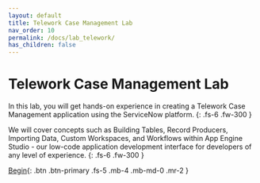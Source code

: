 ```yaml
---
layout: default
title: Telework Case Management Lab
nav_order: 10
permalink: /docs/lab_telework/
has_children: false
---
```


# Telework Case Management Lab

In this lab, you will get hands-on experience in creating a Telework Case Management application using the ServiceNow platform. 
{: .fs-6 .fw-300 }

We will cover concepts such as Building Tables, Record Producers, Importing Data, Custom Workspaces, and Workflows within App Engine Studio - our low-code application development interface for developers of any level of experience.
{: .fs-6 .fw-300 }

[Begin][TeleworkLabExternalLink]{: .btn .btn-primary .fs-5 .mb-4 .mb-md-0 .mr-2 }



[TeleworkLabExternalLink]: https://low-code.guide/docs/Telework/Introduction/